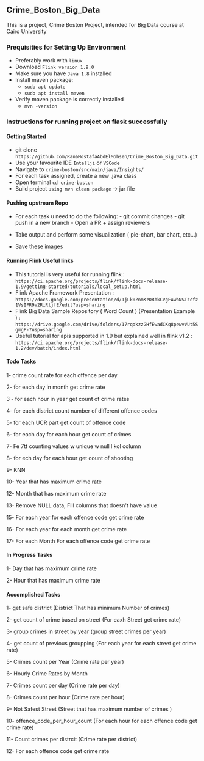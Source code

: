 ## Crime_Boston_Big_Data
This is a project, Crime Boston Project, intended for Big Data course at Cairo University

### Prequisities for Setting Up Environment

- Preferably work with `linux`
- Download `Flink version 1.9.0`
- Make sure you have `Java 1.8` installed
- Install maven package:
    - `sudo apt update`
    - `sudo apt install maven`
- Verify maven package is correctly installed
    - `mvn -version`


### Instructions for running project on flask successfully

#### Getting Started

- git clone `https://github.com/RanaMostafaAbdElMohsen/Crime_Boston_Big_Data.git`
- Use your favourite IDE `Intellji` or `VSCode`
- Navigate to `crime-boston/src/main/java/Insights/`
- For each task assigned, create a new .java class
- Open terminal `cd crime-boston`
- Build project `using mvn clean package` -> jar file

#### Pushing upstream Repo

- For each task u need to do the following:
        - git commit changes
        - git push in a new branch
        - Open a PR + assign reviewers
        
- Take output and perform some visualization ( pie-chart, bar chart, etc...)
- Save these images

#### Running Flink Useful links

- This tutorial is very useful for running flink : `https://ci.apache.org/projects/flink/flink-docs-release-1.9/getting-started/tutorials/local_setup.html`
- Flink Apache Framework Presentation : `https://docs.google.com/presentation/d/1jLk0ZnmKzDRbkCVgEAwbNSTzcfz1VsIFR9v2RiRljfE/edit?usp=sharing`
- Flink Big Data Sample Repository ( Word Count ) (Presentation Example ) : `https://drive.google.com/drive/folders/17rqokzzGHfEwadCKq8pewvVUt5SgmgP-?usp=sharing`
- Useful tutorial for apis supported in 1.9 but explained well in flink v1.2 : `https://ci.apache.org/projects/flink/flink-docs-release-1.2/dev/batch/index.html`    
        
#### Todo Tasks
1- crime count rate for each offence per day

2- for each day in month get crime rate 

3 - for each hour in year get count of crime rates 

4- for each district count number of different offence codes 

5- for each UCR part get count of offence code

6- for each day for each hour get count of crimes

7- Fe 7tt counting values w unique w null l kol column

8- for ech day for each hour get count of shooting

9- KNN

10- Year that has maximum crime rate

12- Month that has maximum crime rate

13- Remove NULL data, Fill columns that doesn't have value

15- For each year for each offence code get crime rate

16- For each year for each month get crime rate

17- For each Month For each offence code get crime rate

#### In Progress Tasks

1- Day that has maximum crime rate

2- Hour that has maximum crime rate

#### Accomplished Tasks

1- get safe district (District That has minimum Number of crimes)

2- get count of crime based on street (For eaxh Street get crime rate)

3- group crimes in street by year (group street crimes per year)

4- get count of previous groupping (For each year for each street get crime rate)

5- Crimes count per Year (Crime rate per year)

6- Hourly Crime Rates by Month

7- Crimes count per day (Crime rate per day)

8- Crimes count per hour (Crime rate per hour)

9- Not Safest Street (Street that has maximum number of crimes )

10- offence_code_per_hour_count (For each hour for each offence code get crime rate)

11- Count crimes per distrcit (Crime rate per district)

12- For each offence code get crime rate
